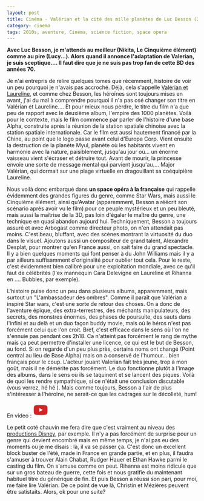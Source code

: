 ```yaml
---
layout: post
title: Cinéma - Valérian et la cité des mille planètes de Luc Besson (2017)
category: cinema
tags: 2010s, aventure, Cinéma, science fiction, space opera
---
```

**Avec Luc Besson, je m'attends au meilleur (Nikita, Le Cinquième élément) comme au pire (Lucy...). Alors quand il annonce l'adaptation de Valerian, je suis sceptique.... Il faut dire que je ne suis pas trop fan de cette BD des années 70.**

Je n'ai entrepris de relire quelques tomes que récemment, histoire de voir un peu pourquoi je n'avais pas accroché. Déjà, cela s'appelle <a href="https://fr.wikipedia.org/wiki/Valérian_et_Laureline">Valérian et Laureline</a>, et comme chez Besson, les héroïnes sont toujours mises en avant, j'ai du mal à comprendre pourquoi il n'a pas osé changer son titre en Valérian et Laureline.... Et pour mieux nous perdre, le titre du film n'a que peu de rapport avec le deuxième album, l'empire des 1000 planètes. Voilà pour le contexte, mais le film commence par parler de l'histoire d'une base Alpha, construite après la réunion de la station spatiale chinoise avec la station spatiale internationale. Car le film est aussi hautement financé par la Chine, au point que le logo passe avant celui d'Europa Corp. Vient ensuite la destruction de la planète Myul, planète où les habitants vivent en harmonie avec la nature, paisiblement, jusqu'au jour où... un énorme vaisseau vient s'écraser et détruire tout. Avant de mourir, la princesse envoie une sorte de message mental qui parvient jusqu'au.... Major Valérian, qui dormait sur une plage virtuelle en dragouillant sa coéquipière Laureline.

Nous voilà donc embarqué dans **un space opéra à la française** qui rappelle évidemment des grandes figures du genre, comme Star Wars, mais aussi le Cinquième élément, ainsi qu'Avatar (apparemment, Besson a réécrit son scénario après avoir vu le film) pour ce peuple mystérieux et un peu bleuté, mais aussi la maîtrise de la 3D, pas loin d'égaler le maître du genre, une technique en quasi abandon aujourd'hui. Techniquement, Besson a toujours assuré et avec Arbogast comme directeur photo, on n'en attendait pas moins. C'est beau, bluffant, avec des scènes montrant la virtuosité du duo dans le visuel. Ajoutons aussi un compositeur de grand talent, Alexandre Desplat, pour montrer qu'en France aussi, on sait faire du grand spectacle. Il y a bien quelques moments qui font penser à du John Williams mais il y a par ailleurs suffisamment d'originalité pour oublier tout cela. Pour le reste, c'est évidemment bien calibré pour une exploitation mondiale, avec ce qu'il faut de célébrités (l'ex mannequin Cara Delevigne en Laureline et Rihanna en .... Bubbles, par exemple).

L'histoire puise donc un peu dans plusieurs albums, apparemment, mais surtout un "L'ambassadeur des ombres". Comme il paraît que Valérian a inspiré Star wars, c'est une sorte de retour des choses. On a donc de l'aventure épique, des extra-terrestres, des méchants manipulateurs, des secrets, des monstres énormes, des phases de poursuite, des sauts dans l'infini et au delà et un duo façon buddy movie, mais où le héros n'est pas forcément celui que l'on croit. Bref, c'est efficace dans le sens où l'on ne s'ennuie pas pendant ces 2h18. Ca n'atteint pas forcément le rang de mythe mais ça peut permettre d'installer une licence, ce qui est le but de Besson, au fond. Si on regarde d'un peu plus près, certains noms ont changé (Point central au lieu de Base Alpha) mais on a conservé de l'humour... bien français pour le coup. L'acteur jouant Valerian fait très jeune, trop à mon goût, mais il ne démérite pas forcément. Le duo fonctionne plutôt à l'image des albums, dans le sens où ils se taquinent et se lancent des piques. Voilà de quoi les rendre sympathique, si ce n'était une conclusion discutable (vous verrez, hé hé ). Mais comme toujours, Besson a l'air de plus s'intéresser à l'héroïne, ne serait-ce que les cadrages sur le décolleté, hum!

En video : [![video](/images/youtube.png)](https://www.youtube.com/watch?v=dMSwqPetdVs)

Le petit coté chauvin me fera dire que c'est vraiment au niveau des <a href="https://cheziceman.wordpress.com/2016/12/24/cinema-star-wars-rogue-one-de-gareth-edwards-2016/">productions Disney</a>, par exemple. Il n'y a pas forcément de surprise pour un genre qui devient encombré mais en même temps, je n'ai pas eu des moments où je me disais : là, il va se passer ça. C'est donc un excellent block buster de l'été, made in France en grande partie, et en plus, il faudra s'amuser à trouver Alain Chabat, Rudger Hauer et Ethan Hawke parmi le casting du film. On s'amuse comme on peut. Rihanna est moins ridicule que sur un gros bateau de guerre, cette fois et nous gratifie du maintenant habituel titre du générique de fin. Et puis Besson a réussi son pari, pour moi, me faire lire Valérian. De ce point de vue là, Christin et Mézières peuvent être satistaits. Alors, ok pour une suite?
